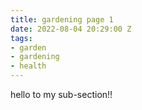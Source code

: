 ```yaml
---
title: gardening page 1
date: 2022-08-04 20:29:00 Z
tags:
- garden
- gardening
- health
---
```


hello to my sub-section!!